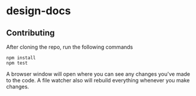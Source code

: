 # design-docs

## Contributing

After cloning the repo, run the following commands

```
npm install
npm test
```

A browser window will open where you can see any changes you've made to the code. A file watcher also will rebuild everything whenever you make changes.
